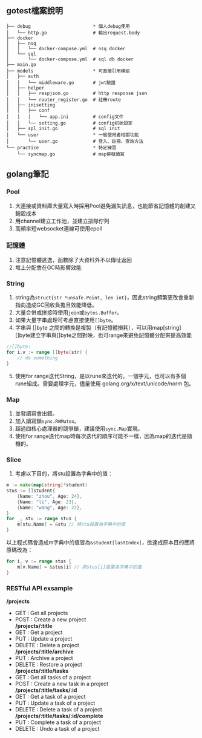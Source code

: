 ## gotest檔案說明

```
├── debug                       * 個人debug使用
│   └── http.go                 # 輸出request.body
├── docker
│   ├── nsq
│   │   └── docker-compose.yml  # nsq docker
│   └── sql
│       └── docker-compose.yml  # sql db docker
├── main.go
├── models                      * 可直接引用模組
│   ├── auth
│   │   └── middleware.go       # jwt驗證
│   ├── helper
│   │   ├── respjson.go         # http response json
│   │   └── router_register.go  # 註冊route
│   ├── inisetting 
│   │   ├── conf
│   │   │   └── app.ini         # config文件
│   │   └── setting.go          # config初始設定
│   ├── spl_init.go             # sql init
│   └── user                    * 一般使用者相關功能
│       └── user.go             # 登入、註冊、查詢方法
└── practice                    * 特定練習
    └── syncmap.go              # map併發讀寫
```


## golang筆記

### Pool

1. 大連接或資料庫大量寫入時採用Pool避免漏失訊息，也能節省記憶體的創建又銷毀成本
2. 用channel建立工作池，並建立排隊佇列
3. 高頻率短websocket連線可使用epoll

### 記憶體

1. 注意記憶體逃逸，函數除了大資料外不以傳址返回
2. 堆上分配會在GC時影響效能

### String

1. string為`struct{str *unsafe.Point, len int}`，因此string頻繁更改會重新指向造成GC回收負擔且效能降低。
2. 大量合併或拼接時使用`join`或`bytes.Buffer`。
3. 如果大量字串處理可考慮直接使用`[]byte`。
4. 字串與 []byte 之間的轉換是複製（有記憶體損耗），可以用map[string] []byte建立字串與[]byte之間對映，也可range來避免記憶體分配來提高效能
```go
//[]byte: 
for i,v := range []byte(str) {
    // do something
}
```
5. 使用for range迭代String，是以rune來迭代的。一個字元，也可以有多個rune組成。需要處理字元，儘量使用 golang.org/x/text/unicode/norm 包。

### Map

1. 並發讀寫會出錯。
2. 加入讀寫鎖`sync.RWMutex`。
3. 超過四核心處理器的競爭鎖，建議使用`sync.Map`實現。
4. 使用for range迭代map時每次迭代的順序可能不一樣，因為map的迭代是隨機的。


### Slice

1. 考慮以下目的，將stu設置為字典中的值：
```go
m := make(map[string]*student)
stus := []student{
    {Name: "zhou", Age: 24},
    {Name: "li", Age: 23},
    {Name: "wang", Age: 22},
}
for _, stu := range stus {
    m[stu.Name] = &stu // 將stu設置為字典中的值
}
```
以上程式碼會造成m字典中的值皆為`&student[lastIndex]`，欲達成原本目的應將原碼改為：
```go
for i, v := range stus {
    m[v.Name] = &stus[i] // 將stus[i]設置為字典中的值
}
```

### RESTful API exsample

**/projects**  
* GET : Get all projects  
* POST : Create a new project  
**/projects/:title**  
* GET : Get a project  
* PUT : Update a project  
* DELETE : Delete a project  
**/projects/:title/archive**  
* PUT : Archive a project  
* DELETE : Restore a project  
**/projects/:title/tasks**  
* GET : Get all tasks of a project  
* POST : Create a new task in a project  
**/projects/:title/tasks/:id**  
* GET : Get a task of a project  
* PUT : Update a task of a project  
* DELETE : Delete a task of a project  
**/projects/:title/tasks/:id/complete**  
* PUT : Complete a task of a project  
* DELETE : Undo a task of a project  